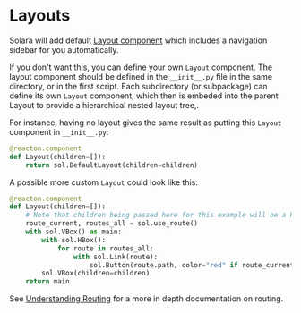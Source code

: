 # Layouts

Solara will add default [Layout component](/api/default_layout) which includes a navigation sidebar for you automatically.

If you don't want this, you can define your own `Layout` component. The layout component should be
defined in the `__init__.py` file in the same directory, or in the first script. Each subdirectory (or subpackage)
can define its own `Layout` component, which then is embeded into the parent Layout to provide a hierarchical
nested layout tree,.


For instance, having no layout gives the same result as putting this `Layout` component in `__init__.py`:
```python
@reacton.component
def Layout(children=[]):
    return sol.DefaultLayout(children=children)
```

A possible more custom `Layout` could look like this:

```python
@reacton.component
def Layout(children=[]):
    # Note that children being passed here for this example will be a Page() element.
    route_current, routes_all = sol.use_route()
    with sol.VBox() as main:
        with sol.HBox():
            for route in routes_all:
                with sol.Link(route):
                    sol.Button(route.path, color="red" if route_current == route else None)
        sol.VBox(children=children)
    return main
```

See [Understanding Routing](/docs/understanding/routing) for a more in depth documentation on routing.
